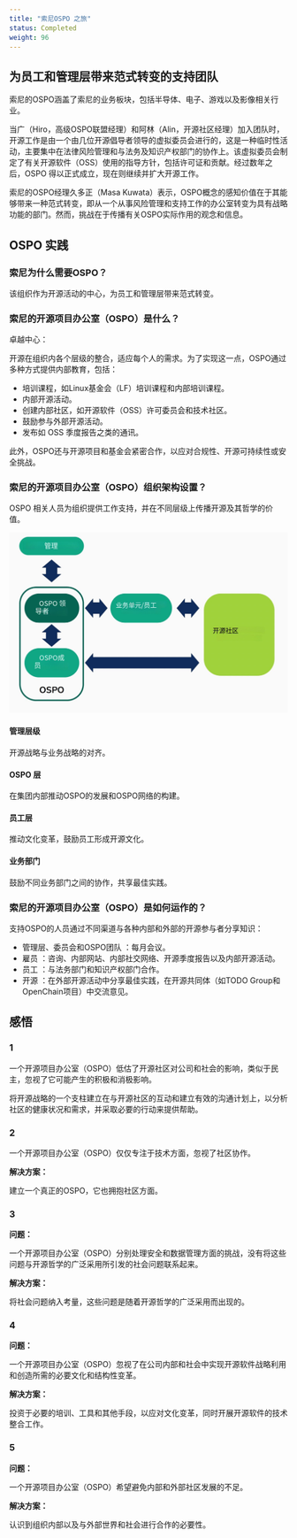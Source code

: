 ```yaml
---
title: "索尼OSPO 之旅"
status: Completed
weight: 96
---
```


## 为员工和管理层带来范式转变的支持团队

索尼的OSPO涵盖了索尼的业务板块，包括半导体、电子、游戏以及影像相关行业。

当广（Hiro，高级OSPO联盟经理）和阿林（Alin，开源社区经理）加入团队时，开源工作是由一个由几位开源倡导者领导的虚拟委员会进行的，这是一种临时性活动，主要集中在法律风险管理和与法务及知识产权部门的协作上。该虚拟委员会制定了有关开源软件（OSS）使用的指导方针，包括许可证和贡献。经过数年之后，OSPO 得以正式成立，现在则继续并扩大开源工作。

索尼的OSPO经理久多正（Masa Kuwata）表示，OSPO概念的感知价值在于其能够带来一种范式转变，即从一个从事风险管理和支持工作的办公室转变为具有战略功能的部门。然而，挑战在于传播有关OSPO实际作用的观念和信息。

## OSPO 实践

### 索尼为什么需要OSPO？

该组织作为开源活动的中心，为员工和管理层带来范式转变。

### 索尼的开源项目办公室（OSPO）是什么？

卓越中心：

开源在组织内各个层级的整合，适应每个人的需求。为了实现这一点，OSPO通过多种方式提供内部教育，包括：

* 培训课程，如Linux基金会（LF）培训课程和内部培训课程。
* 内部开源活动。
* 创建内部社区，如开源软件（OSS）许可委员会和技术社区。
* 鼓励参与外部开源活动。
* 发布如 OSS 季度报告之类的通讯。

此外，OSPO还与开源项目和基金会紧密合作，以应对合规性、开源可持续性或安全挑战。

### 索尼的开源项目办公室（OSPO）组织架构设置？

 OSPO 相关人员为组织提供工作支持，并在不同层级上传播开源及其哲学的价值。

![](./sony-ospo.png)

#### 管理层级

开源战略与业务战略的对齐。

#### OSPO 层

在集团内部推动OSPO的发展和OSPO网络的构建。

#### 员工层

推动文化变革，鼓励员工形成开源文化。

#### 业务部门

鼓励不同业务部门之间的协作，共享最佳实践。

### 索尼的开源项目办公室（OSPO）是如何运作的？

支持OSPO的人员通过不同渠道与各种内部和外部的开源参与者分享知识：

* 管理层、委员会和OSPO团队 ：每月会议。
* 雇员 ：咨询、内部网站、内部社交网络、开源季度报告以及内部开源活动。
* 员工 ：与法务部门和知识产权部门合作。
* 开源 ：在外部开源活动中分享最佳实践，在开源共同体（如TODO Group和OpenChain项目）中交流意见。

## 感悟

### 1    

一个开源项目办公室（OSPO）低估了开源社区对公司和社会的影响，类似于民主，忽视了它可能产生的积极和消极影响。

将开源战略的一个支柱建立在与开源社区的互动和建立有效的沟通计划上，以分析社区的健康状况和需求，并采取必要的行动来提供帮助。

### 2 

一个开源项目办公室（OSPO）仅仅专注于技术方面，忽视了社区协作。

**解决方案：**

建立一个真正的OSPO，它也拥抱社区方面。

### 3 

**问题：**

一个开源项目办公室（OSPO）分别处理安全和数据管理方面的挑战，没有将这些问题与开源哲学的广泛采用所引发的社会问题联系起来。

**解决方案：**

将社会问题纳入考量，这些问题是随着开源哲学的广泛采用而出现的。

### 4

**问题：**

一个开源项目办公室（OSPO）忽视了在公司内部和社会中实现开源软件战略利用和创造所需的必要文化和结构性变革。

**解决方案：**

投资于必要的培训、工具和其他手段，以应对文化变革，同时开展开源软件的技术整合工作。

### 5 

**问题：**

一个开源项目办公室（OSPO）希望避免内部和外部社区发展的不足。

**解决方案：**

认识到组织内部以及与外部世界和社会进行合作的必要性。